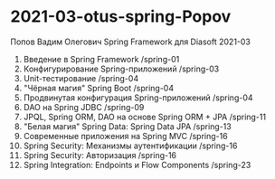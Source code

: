 # 2021-03-otus-spring-Popov
Попов Вадим Олегович
Spring Framework для Diasoft
2021-03

1. Введение в Spring Framework 
  /spring-01
3. Конфигурирование Spring-приложений 
  /spring-03
4. Unit-тестирование
  /spring-04
5. "Чёрная магия" Spring Boot
  /spring-04
7. Продвинутая конфигурация Spring-приложений 
  /spring-04
9. DAO на Spring JDBC
  /spring-09
11. JPQL, Spring ORM, DAO на основе Spring ORM + JPA 
  /spring-11
13. "Белая магия" Spring Data: Spring Data JPA 
  /spring-13
16. Современные приложения на Spring MVC
  /spring-16
19. Spring Security: Механизмы аутентификации 
  /spring-16
20. Spring Security: Авторизация
  /spring-16
23. Spring Integration: Endpoints и Flow Components 
  /spring-23